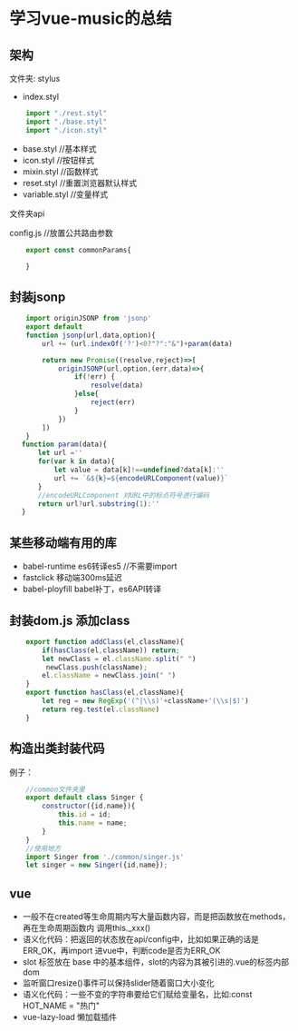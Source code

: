 # 学习vue-music的总结

## 架构
文件夹: stylus
- index.styl

```js
    import "./rest.styl"
    import "./base.styl"
    import "./icon.styl"
```
- base.styl //基本样式
- icon.styl //按钮样式
- mixin.styl //函数样式
- reset.styl //重置浏览器默认样式
- variable.styl //变量样式

文件夹api 

config.js //放置公共路由参数
```js
    export const commonParams{

    }
```

## 封装jsonp

```js
    import originJSONP from 'jsonp'
    export default 
    function jsonp(url,data,option){
        url += (url.indexOf('?')<0?"?":"&")+param(data)

        return new Promise((resolve,reject)=>[
            originJSONP(url,option,(err,data)=>{
                if(!err) {
                    resolve(data)
                }else{
                    reject(err)
                }
            })
        ])
    }
   function param(data){
       let url =''
       for(var k in data){
           let value = data[k]!==undefined?data[k]:''
           url += `&${k}=${encodeURLComponent(value)}`
       }
       //encodeURLComponent 对URL中的标点符号进行编码
       return url?url.substring(1):''
   }
```

## 某些移动端有用的库
- babel-runtime es6转译es5 //不需要import
- fastclick 移动端300ms延迟
- babel-ployfill babel补丁，es6API转译 
## 封装dom.js 添加class
```js
    export function addClass(el,className){
        if(hasClass(el,className)) return;
        let newClass = el.className.split(" ")
         newClass.push(className);
        el.className = newClass.join(" ")
    }
    export function hasClass(el,className){
        let reg = new RegExp('(^|\\s)'+className+'(\\s|$)')
        return reg.test(el.className)
    }
```

## 构造出类封装代码
例子：
```js
    //common文件夹里
    export default class Singer {
        constructor({id,name}){
            this.id = id;
            this.name = name;
        }
    }
    //使用地方
    import Singer from './common/singer.js'
    let singer = new Singer({id,name});

```
## vue

- 一般不在created等生命周期内写大量函数内容，而是把函数放在methods，再在生命周期函数内 调用this._xxx()
- 语义化代码：把返回的状态放在api/config中，比如如果正确的话是 ERR_OK，再import 进vue中，判断code是否为ERR_OK
- slot 标签放在 base 中的基本组件，slot的内容为其被引进的.vue的标签内部dom
- 监听窗口resize()事件可以保持slider随着窗口大小变化
- 语义化代码：一些不变的字符串要给它们赋给变量名，比如:const HOT_NAME = "热门"
- vue-lazy-load 懒加载插件


